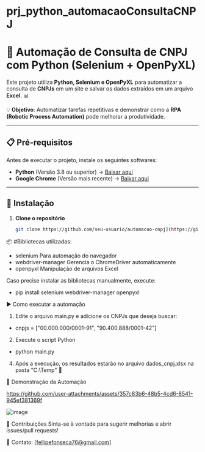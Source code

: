 # prj_python_automacaoConsultaCNPJ

# 🚀 Automação de Consulta de CNPJ com Python (Selenium + OpenPyXL)

Este projeto utiliza **Python, Selenium e OpenPyXL** para automatizar a consulta de **CNPJs** em um site e salvar os dados extraídos em um arquivo **Excel**. 📊  

💡 **Objetivo**: Automatizar tarefas repetitivas e demonstrar como a **RPA (Robotic Process Automation)** pode melhorar a produtividade.

---

## 📋 **Pré-requisitos**

Antes de executar o projeto, instale os seguintes softwares:

- **Python** (Versão 3.8 ou superior) → [Baixar aqui](https://www.python.org/downloads/)
- **Google Chrome** (Versão mais recente) → [Baixar aqui](https://www.google.com/chrome/)

---

## 🔧 **Instalação**

1. **Clone o repositório**  
   ```bash
   git clone https://github.com/seu-usuario/automacao-cnpj](https://github.com/fellipeafonseca/prj_python_automacaoConsultaCNPJ.git

📦 #Bibliotecas utilizadas:
- selenium	Para automação do navegador
- webdriver-manager	Gerencia o ChromeDriver automaticamente
- openpyxl	Manipulação de arquivos Excel

Caso precise instalar as bibliotecas manualmente, execute:
- pip install selenium webdriver-manager openpyxl


▶️ Como executar a automação
1. Edite o arquivo main.py e adicione os CNPJs que deseja buscar:

- cnpjs = ["00.000.000/0001-91", "90.400.888/0001-42"]

2. Execute o script Python
- python main.py

4. Após a execução, os resultados estarão no arquivo dados_cnpj.xlsx na pasta "C:\Temp" 🎯

🎥 Demonstração da Automação


https://github.com/user-attachments/assets/357c83b6-48b5-4cd6-8541-945ef381369f

![image](https://github.com/user-attachments/assets/5310a3a8-cdcb-43b3-bf88-cbb754fe114d)



🤝 Contribuições
Sinta-se à vontade para sugerir melhorias e abrir issues/pull requests!

📩 Contato: [fellipefonseca76@gmail.com]
